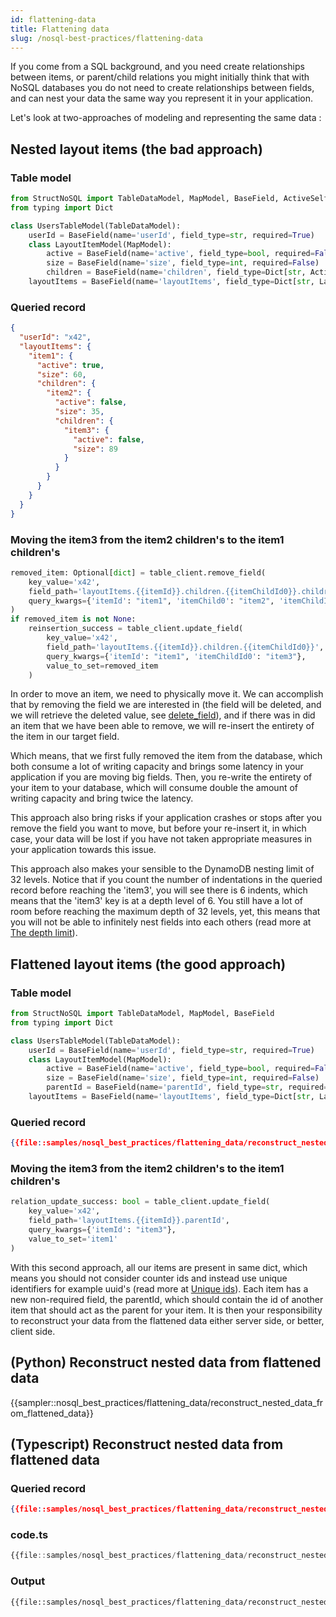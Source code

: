 ```yaml
---
id: flattening-data
title: Flattening data
slug: /nosql-best-practices/flattening-data
---
```


If you come from a SQL background, and you need create relationships between items, or parent/child relations you might 
initially think that with NoSQL databases you do not need to create relationships between fields, and can nest your data
the same way you represent it in your application.

Let's look at two-approaches of modeling and representing the same data :

## Nested layout items (the bad approach)

### Table model
```python
from StructNoSQL import TableDataModel, MapModel, BaseField, ActiveSelf
from typing import Dict

class UsersTableModel(TableDataModel):
    userId = BaseField(name='userId', field_type=str, required=True)
    class LayoutItemModel(MapModel):
        active = BaseField(name='active', field_type=bool, required=False)
        size = BaseField(name='size', field_type=int, required=False)
        children = BaseField(name='children', field_type=Dict[str, ActiveSelf], key_name='itemChildId{i}', max_nested_depth=8, required=False)
    layoutItems = BaseField(name='layoutItems', field_type=Dict[str, LayoutItemModel], key_name='itemId', required=False)
```

### Queried record
```json
{
  "userId": "x42",
  "layoutItems": {
    "item1": {
      "active": true,
      "size": 60,
      "children": {
        "item2": {
          "active": false,
          "size": 35,
          "children": {
            "item3": {
              "active": false,
              "size": 89
            }
          }
        }
      }
    }
  }
}
```

### Moving the item3 from the item2 children's to the item1 children's
```python
removed_item: Optional[dict] = table_client.remove_field(
    key_value='x42', 
    field_path='layoutItems.{{itemId}}.children.{{itemChildId0}}.children.{{itemChildId1}}',
    query_kwargs={'itemId': "item1", 'itemChild0': "item2", 'itemChildId1': "item3"}
)
if removed_item is not None:
    reinsertion_success = table_client.update_field(
        key_value='x42', 
        field_path='layoutItems.{{itemId}}.children.{{itemChildId0}}',
        query_kwargs={'itemId': "item1", 'itemChildId0': "item3"}, 
        value_to_set=removed_item
    )
```

In order to move an item, we need to physically move it. We can accomplish that by removing the field we are interested 
in (the field will be deleted, and we will retrieve the deleted value, see [delete_field](../api/delete_field.md)), and
if there was in did an item that we have been able to remove, we will re-insert the entirety of the item in our target 
field.

Which means, that we first fully removed the item from the database, which both consume a lot of writing capacity and
brings some latency in your application if you are moving big fields. Then, you re-write the entirety of your item to
your database, which will consume double the amount of writing capacity and bring twice the latency.

This approach also bring risks if your application crashes or stops after you remove the field you want to move, but 
before your re-insert it, in which case, your data will be lost if you have not taken appropriate measures in your 
application towards this issue.

This approach also makes your sensible to the DynamoDB nesting limit of 32 levels. Notice that if you count the number 
of indentations in the queried record before reaching the 'item3', you will see there is 6 indents, which means that the
'item3' key is at a depth level of 6. You still have a lot of room before reaching the maximum depth of 32 levels, yet,
this means that you will not be able to infinitely nest fields into each others (read more at 
[The depth limit](../basics/recursive_nesting.md#the-depth-limit)).

## Flattened layout items (the good approach)

### Table model
```python
from StructNoSQL import TableDataModel, MapModel, BaseField
from typing import Dict

class UsersTableModel(TableDataModel):
    userId = BaseField(name='userId', field_type=str, required=True)
    class LayoutItemModel(MapModel):
        active = BaseField(name='active', field_type=bool, required=False)
        size = BaseField(name='size', field_type=int, required=False)
        parentId = BaseField(name='parentId', field_type=str, required=False)
    layoutItems = BaseField(name='layoutItems', field_type=Dict[str, LayoutItemModel], key_name='itemId', required=False)
```

### Queried record
```json
{{file::samples/nosql_best_practices/flattening_data/reconstruct_nested_data_from_flattened_data/record.json}}
```

### Moving the item3 from the item2 children's to the item1 children's
```python
relation_update_success: bool = table_client.update_field(
    key_value='x42', 
    field_path='layoutItems.{{itemId}}.parentId',
    query_kwargs={'itemId': "item3"}, 
    value_to_set='item1'
)
```

With this second approach, all our items are present in same dict, which means you should not consider counter ids and 
instead use unique identifiers for example uuid's (read more at [Unique ids](../nosql_best_practices/unique_ids.md)).
Each item has a new non-required field, the parentId, which should contain the id of another item that should act as the
parent for your item.
It is then your responsibility to reconstruct your data from the flattened data either server side, or better, client 
side.


## (Python) Reconstruct nested data from flattened data

{{sampler::nosql_best_practices/flattening_data/reconstruct_nested_data_from_flattened_data}} 


## (Typescript) Reconstruct nested data from flattened data

### Queried record
```json
{{file::samples/nosql_best_practices/flattening_data/reconstruct_nested_data_from_flattened_data/record.json}}
```

### code.ts
```typescript
{{file::samples/nosql_best_practices/flattening_data/reconstruct_nested_data_from_flattened_data/code.ts}}
```

### Output
```text
{{file::samples/nosql_best_practices/flattening_data/reconstruct_nested_data_from_flattened_data/output.txt}}
```

